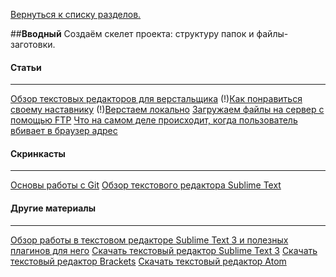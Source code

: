[Вернуться к списку разделов.](../README.md)

##**Вводный**
Создаём скелет проекта: структуру папок и файлы-заготовки.

#### Статьи
----------
[Обзор текстовых редакторов для верстальщика](https://htmlacademy.ru/blog/40)
(!)[Как понравиться своему наставнику](http://ourworkspace.ru/htmlacademy/blog/kak-ponravitca-svoemy-nastavniky/)
(!)[Верстаем локально](http://ourworkspace.ru/htmlacademy/blog/local-work/)
[Загружаем файлы на сервер с помощью FTP](http://ourworkspace.ru/htmlacademy/blog/upload-file-on-server-ftp/)
[Что на самом деле происходит, когда пользователь вбивает в браузер адрес](http://habrahabr.ru/company/htmlacademy/blog/254825/)

#### Скринкасты
----------
[Основы работы с Git](https://www.youtube.com/watch?v=Oyj5yVVrT4Q)
[Обзор текстового редактора Sublime Text](https://www.youtube.com/watch?v=zdQ8Lyg58ak)

#### Другие материалы
----------
[Обзор работы в текстовом редакторе Sublime Text 3 и полезных плагинов для него](http://aalexeev239.github.io/sublime-presentation/)
[Скачать текстовый редактор Sublime Text 3](http://www.sublimetext.com/3)
[Скачать текстовый редактор Brackets](http://brackets.io/)
[Скачать текстовый редактор Atom](https://atom.io/)
